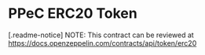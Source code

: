 # PPeC ERC20 Token

[.readme-notice]
NOTE: This contract can be reviewed at https://docs.openzeppelin.com/contracts/api/token/erc20
